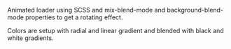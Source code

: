 Animated loader using SCSS and mix-blend-mode and background-blend-mode properties to get a rotating effect. 

Colors are setup with radial and linear gradient and blended with black and white gradients. 
